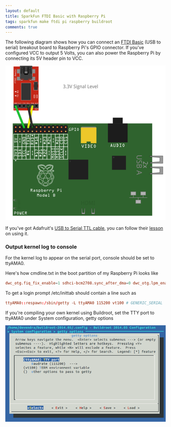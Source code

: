 ```yaml
---
layout: default
title: SparkFun FTDI Basic with Raspberry Pi
tags: sparkfun make ftdi pi raspberry buildroot
comments: true
---
```


The following diagram shows how you can connect an [FTDI Basic](https://www.sparkfun.com/products/9873) (USB to serial) breakout board to Raspberry Pi's GPIO connector. If you've configured VCC to output 5 Volts, you can also power the Raspberry Pi by connecting its 5V header pin to VCC.

![pi-ftdi-basic](/assets/img/fritzing-pi-ftdi-basic.png)

If you've got Adafruit's [USB to Serial TTL cable](https://www.adafruit.com/products/954), you can follow their [lesson](https://learn.adafruit.com/adafruits-raspberry-pi-lesson-5-using-a-console-cable) on using it.

### Output kernel log to console

For the kernel log to appear on the serial port, console should be set to ttyAMA0.

Here's how cmdline.txt in the boot partition of my Raspberry Pi looks like

```conf
dwc_otg.fiq_fix_enable=1 sdhci-bcm2708.sync_after_dma=0 dwc_otg.lpm_enable=0 console=ttyAMA0,115200 root=/dev/mmcblk0p2 rootwait
```

To get a login prompt /etc/inittab should contain a line such as

```conf
ttyAMA0::respawn:/sbin/getty -L ttyAMA0 115200 vt100 # GENERIC_SERIAL
```

If you're compiling your own kernel using Buildroot, set the TTY port to ttyAMA0 under System configuration, getty options

![ttyAMA0](/assets/img/buildroot-system-configuration-tty.png)
